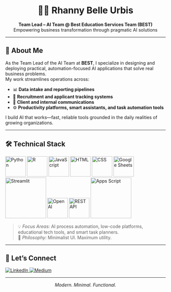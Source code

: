 <h1 align="center">👩‍💻 Rhanny Belle Urbis</h1>
<p align="center"><strong>Team Lead – AI Team @ Best Education Services Team (BEST)</strong><br>
Empowering business transformation through pragmatic AI solutions</p>

---

## 🧠 About Me

As the Team Lead of the AI Team at **BEST**, I specialize in designing and deploying practical, automation-focused AI applications that solve real business problems.  
My work streamlines operations across:

- 📊 **Data intake and reporting pipelines**  
- 👥 **Recruitment and applicant tracking systems**  
- 💬 **Client and internal communications**  
- ⚙️ **Productivity platforms, smart assistants, and task automation tools**

I build AI that works—fast, reliable tools grounded in the daily realities of growing organizations.

---

## 🛠️ Technical Stack

<div class="tech-grid">
  <!-- Python -->
  <img src="https://cdn.jsdelivr.net/gh/devicons/devicon/icons/python/python-original.svg" alt="Python" width="64" height="64">

  <!-- R -->
  <img src="https://cdn.jsdelivr.net/gh/devicons/devicon/icons/r/r-original.svg" alt="R" width="64" height="64">

  <!-- JavaScript -->
  <img src="https://cdn.jsdelivr.net/gh/devicons/devicon/icons/javascript/javascript-original.svg" alt="JavaScript" width="64" height="64">

  <!-- HTML -->
  <img src="https://cdn.jsdelivr.net/gh/devicons/devicon/icons/html5/html5-original.svg" alt="HTML" width="64" height="64">

  <!-- CSS -->
  <img src="https://cdn.jsdelivr.net/gh/devicons/devicon/icons/css3/css3-original.svg" alt="CSS" width="64" height="64">

  <!-- Google Sheets -->
  <img src="https://upload.wikimedia.org/wikipedia/commons/d/da/Google_Drive_logo.png" alt="Google Sheets" width="64" height="64">

  <!-- Streamlit -->
  <img src="https://streamlit.io/images/brand/streamlit-logo-secondary-colormark-darktext.png" alt="Streamlit" width="128" height="128">

  <!-- OpenAI -->
  <img src="https://res.cloudinary.com/jerrick/image/upload/c_thumb,h_208,pg_1,q_40,w_208/651a8a50f1affa001d927938.png" alt="OpenAI" width="64" height="64">

  <!-- REST API -->
  <img src="https://cdn-icons-png.flaticon.com/512/1048/1048953.png" alt="REST API" width="64" height="64">

  <!-- Apps Script -->
  <img src="https://ssl.gstatic.com/docs/script/images/logo.png" alt="Apps Script" width="128" height="128">
</div>

> 💡 *Focus Areas:* AI process automation, low-code platforms, educational tech tools, and smart task planners.  
> 🧩 *Philosophy:* Minimalist UI. Maximum utility.

---

## 📡 Let’s Connect

<p align="left">
  <a href="https://www.linkedin.com/in/rhanny-belle-urbis" target="_blank">
    <img src="https://img.shields.io/badge/LinkedIn-000000?style=for-the-badge&logo=linkedin&logoColor=F5F5DC" alt="LinkedIn">
  </a>
  <a href="https://medium.com/@rnx2024" target="_blank">
    <img src="https://img.shields.io/badge/Medium-000000?style=for-the-badge&logo=medium&logoColor=F5F5DC" alt="Medium">
  </a>
</p>

---

<p align="center"><i>Modern. Minimal. Functional.</i></p>
